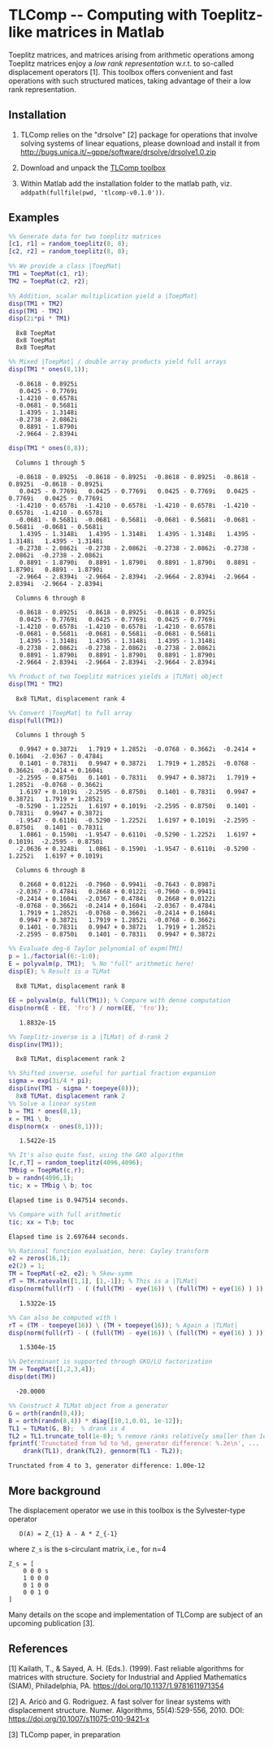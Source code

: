 TLComp -- Computing with Toeplitz-like matrices in Matlab
======

Toeplitz matrices, and matrices arising from arithmetic operations
among Toeplitz matrices enjoy a _low rank representation_ w.r.t. to
so-called displacement operators [1].  This toolbox offers
convenient and fast operations with such structured matices, taking
advantage of their a low rank representation.

Installation
---

1. TLComp relies on the "drsolve" [2] package for operations that involve
solving systems of linear equations, please download and install it from http://bugs.unica.it/~gppe/software/drsolve/drsolve1.0.zip

3. Download and unpack the [TLComp toolbox](https://github.com/rluce/tlcomp/releases/download/v0.1.0/tlcomp-v0.1.0.tar.gz)

2. Within Matlab add the installation folder to the matlab path,
   viz. `addpath(fullfile(pwd, 'tlcomp-v0.1.0'))`.

Examples
---

```matlab
%% Generate data for two toeplitz matrices
[c1, r1] = random_toeplitz(8, 8);
[c2, r2] = random_toeplitz(8, 8);

%% We provide a class |ToepMat|
TM1 = ToepMat(c1, r1);
TM2 = ToepMat(c2, r2);

%% Addition, scalar multiplication yield a |ToepMat|
disp(TM1 + TM2)
disp(TM1 - TM2)
disp(2i*pi * TM1)
```
```
  8x8 ToepMat
  8x8 ToepMat
  8x8 ToepMat
```
```matlab
%% Mixed |ToepMat| / double array products yield full arrays
disp(TM1 * ones(8,1));
```
```
  -0.8618 - 0.8925i
   0.0425 - 0.7769i
  -1.4210 - 0.6578i
  -0.0681 - 0.5681i
   1.4395 - 1.3148i
  -0.2738 - 2.0862i
   0.8891 - 1.8790i
  -2.9664 - 2.8394i
```
```matlab
disp(TM1 * ones(8,8));
```
```
  Columns 1 through 5

  -0.8618 - 0.8925i  -0.8618 - 0.8925i  -0.8618 - 0.8925i  -0.8618 - 0.8925i  -0.8618 - 0.8925i
   0.0425 - 0.7769i   0.0425 - 0.7769i   0.0425 - 0.7769i   0.0425 - 0.7769i   0.0425 - 0.7769i
  -1.4210 - 0.6578i  -1.4210 - 0.6578i  -1.4210 - 0.6578i  -1.4210 - 0.6578i  -1.4210 - 0.6578i
  -0.0681 - 0.5681i  -0.0681 - 0.5681i  -0.0681 - 0.5681i  -0.0681 - 0.5681i  -0.0681 - 0.5681i
   1.4395 - 1.3148i   1.4395 - 1.3148i   1.4395 - 1.3148i   1.4395 - 1.3148i   1.4395 - 1.3148i
  -0.2738 - 2.0862i  -0.2738 - 2.0862i  -0.2738 - 2.0862i  -0.2738 - 2.0862i  -0.2738 - 2.0862i
   0.8891 - 1.8790i   0.8891 - 1.8790i   0.8891 - 1.8790i   0.8891 - 1.8790i   0.8891 - 1.8790i
  -2.9664 - 2.8394i  -2.9664 - 2.8394i  -2.9664 - 2.8394i  -2.9664 - 2.8394i  -2.9664 - 2.8394i

  Columns 6 through 8

  -0.8618 - 0.8925i  -0.8618 - 0.8925i  -0.8618 - 0.8925i
   0.0425 - 0.7769i   0.0425 - 0.7769i   0.0425 - 0.7769i
  -1.4210 - 0.6578i  -1.4210 - 0.6578i  -1.4210 - 0.6578i
  -0.0681 - 0.5681i  -0.0681 - 0.5681i  -0.0681 - 0.5681i
   1.4395 - 1.3148i   1.4395 - 1.3148i   1.4395 - 1.3148i
  -0.2738 - 2.0862i  -0.2738 - 2.0862i  -0.2738 - 2.0862i
   0.8891 - 1.8790i   0.8891 - 1.8790i   0.8891 - 1.8790i
  -2.9664 - 2.8394i  -2.9664 - 2.8394i  -2.9664 - 2.8394i
```
```matlab
%% Product of two Toeplitz matrices yields a |TLMat| object
disp(TM1 * TM2)
```
```
  8x8 TLMat, displacement rank 4
```
```matlab
%% Convert |ToepMat| to full array
disp(full(TM1))
```
```
  Columns 1 through 5

   0.9947 + 0.3872i   1.7919 + 1.2852i  -0.0768 - 0.3662i  -0.2414 + 0.1604i  -2.0367 - 0.4784i
   0.1401 - 0.7831i   0.9947 + 0.3872i   1.7919 + 1.2852i  -0.0768 - 0.3662i  -0.2414 + 0.1604i
  -2.2595 - 0.8750i   0.1401 - 0.7831i   0.9947 + 0.3872i   1.7919 + 1.2852i  -0.0768 - 0.3662i
   1.6197 + 0.1019i  -2.2595 - 0.8750i   0.1401 - 0.7831i   0.9947 + 0.3872i   1.7919 + 1.2852i
  -0.5290 - 1.2252i   1.6197 + 0.1019i  -2.2595 - 0.8750i   0.1401 - 0.7831i   0.9947 + 0.3872i
  -1.9547 - 0.6110i  -0.5290 - 1.2252i   1.6197 + 0.1019i  -2.2595 - 0.8750i   0.1401 - 0.7831i
   1.0861 - 0.1590i  -1.9547 - 0.6110i  -0.5290 - 1.2252i   1.6197 + 0.1019i  -2.2595 - 0.8750i
  -2.0636 + 0.3248i   1.0861 - 0.1590i  -1.9547 - 0.6110i  -0.5290 - 1.2252i   1.6197 + 0.1019i

  Columns 6 through 8

   0.2668 + 0.0122i  -0.7960 - 0.9941i  -0.7643 - 0.8987i
  -2.0367 - 0.4784i   0.2668 + 0.0122i  -0.7960 - 0.9941i
  -0.2414 + 0.1604i  -2.0367 - 0.4784i   0.2668 + 0.0122i
  -0.0768 - 0.3662i  -0.2414 + 0.1604i  -2.0367 - 0.4784i
   1.7919 + 1.2852i  -0.0768 - 0.3662i  -0.2414 + 0.1604i
   0.9947 + 0.3872i   1.7919 + 1.2852i  -0.0768 - 0.3662i
   0.1401 - 0.7831i   0.9947 + 0.3872i   1.7919 + 1.2852i
  -2.2595 - 0.8750i   0.1401 - 0.7831i   0.9947 + 0.3872i
```
```matlab
%% Evaluate deg-6 Taylor polynomial of expm(TM1)
p = 1./factorial(6:-1:0);
E = polyvalm(p, TM1);  % No "full" arithmetic here!
disp(E); % Result is a TLMat
```
```
  8x8 TLMat, displacement rank 8
```
```matlab
EE = polyvalm(p, full(TM1)); % Compare with dense computation
disp(norm(E - EE, 'fro') / norm(EE, 'fro'));
```
```
   1.8832e-15
```
```matlab
%% Toeplitz-inverse is a |TLMat| of d-rank 2
disp(inv(TM1));
```
```
  8x8 TLMat, displacement rank 2
```
```matlab
%% Shifted inverse, useful for partial fraction expansion
sigma = exp(3i/4 * pi);
disp(inv(TM1 - sigma * toepeye(8)));
  8x8 TLMat, displacement rank 2
%% Solve a linear system
b = TM1 * ones(8,1);
x = TM1 \ b;
disp(norm(x - ones(8,1)));
```
```
   1.5422e-15
```
```matlab
%% It's also quite fast, using the GKO algorithm
[c,r,T] = random_toeplitz(4096,4096);
TMbig = ToepMat(c,r);
b = randn(4096,1);
tic; x = TMbig \ b; toc
```
```
Elapsed time is 0.947514 seconds.
```
```matlab
%% Compare with full arithmetic
tic; xx = T\b; toc
```
```
Elapsed time is 2.697644 seconds.
```
```matlab
%% Rational function evaluation, here: Cayley transform
e2 = zeros(16,1);
e2(2) = 1;
TM = ToepMat(-e2, e2); % Skew-symm
rT = TM.ratevalm([1,1], [1,-1]); % This is a |TLMat|
disp(norm(full(rT) - ( (full(TM) - eye(16)) \ (full(TM) + eye(16) ) )));
```
```
   1.5322e-15
```
```matlab
%% Can also be computed with \
rT = (TM - toepeye(16)) \ (TM + toepeye(16)); % Again a |TLMat|
disp(norm(full(rT) - ( (full(TM) - eye(16)) \ (full(TM) + eye(16) ) )));
```
```
   1.5304e-15
```
```matlab
%% Determinant is supported through GKO/LU factorization
TM = ToepMat([1,2,3,4]);
disp(det(TM))
```
```
  -20.0000
```
```matlab
%% Construct A TLMat object from a generator
G = orth(randn(8,4));
B = orth(randn(8,4)) * diag([10,1,0.01, 1e-12]);
TL1 = TLMat(G, B);  % drank is 4
TL2 = TL1.truncate_tol(1e-8); % remove ranks relatively smaller than 1e-8
fprintf('Trunctated from %d to %d, generator difference: %.2e\n', ...
    drank(TL1), drank(TL2), gennorm(TL1 - TL2));
```
```
Trunctated from 4 to 3, generator difference: 1.00e-12
```

More background
---

The displacement operator we use in this toolbox is the Sylvester-type operator
```
   D(A) = Z_{1} A - A * Z_{-1}
```
where `Z_s` is the s-circulant matrix, i.e., for n=4
```
Z_s = [
    0 0 0 s
    1 0 0 0
    0 1 0 0
    0 0 1 0
]
```

Many details on the scope and implementation of TLComp are subject of an upcoming publication [3].


References
----


[1] Kailath, T., & Sayed, A. H. (Eds.). (1999). Fast reliable algorithms for matrices with structure. Society for Industrial and Applied Mathematics (SIAM), Philadelphia, PA. https://doi.org/10.1137/1.9781611971354

[2] A. Aricò and G. Rodriguez.  A fast solver for linear systems with
displacement structure.  Numer. Algorithms, 55(4):529-556, 2010.  DOI:
https://doi.org/10.1007/s11075-010-9421-x

[3] TLComp paper, in preparation
